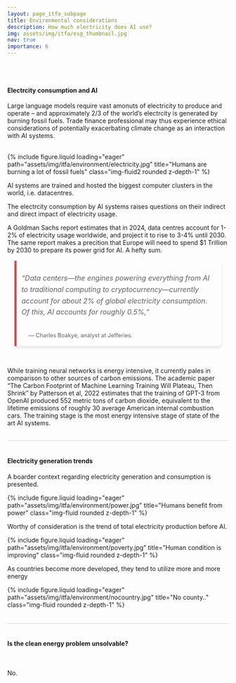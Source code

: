 ```yaml
---
layout: page_itfa_subpage
title: Environmental considerations 
description: How much electricity does AI use?
img: assets/img/itfa/esg_thumbnail.jpg
nav: true
importance: 6
---
```


<br>
<br>

#### Electrcity consumption and AI

Large language models require vast amonuts of electricity to produce and operate – and approximately 2/3 of the world’s electrcity is generated by burning fossil fuels. Trade finance professional may thus experience ethical considerations of potentially exacerbating climate change as an interaction with AI systems.

<br>
<div class="row">
    <div class="col-sm mt-3 mt-md-0">
        {% include figure.liquid loading="eager" path="assets/img/itfa/environment/electricity.jpg" title="Humans are burning a lot of fossil fuels" class="img-fluid2 rounded z-depth-1" %}
    </div>
</div>

AI systems are trained and hosted the biggest computer clusters in the world, i.e. datacentres. 

The electrcity consumption by AI systems raises questions on their indirect and direct impact of electricity usage. 

A Goldman Sachs report estimates that in 2024, data centres account for 1-2% of electricity usage worldwide, and project it to rise to 3-4% until 2030. The same report makes a precition that Europe will need to spend $1 Trillion by 2030 to prepare its power grid for AI. A hefty sum.


<div style="max-width: 830px; margin: 1rem auto; padding: 0 1rem;">
  <blockquote style="background-color: transparent; border-left: 5px solid #d64a4a; padding: 0.7rem; padding-bottom: 0.1rem; margin: 0; border-radius: 0 8px 8px 0; box-shadow: 0 4px 6px rgba(0, 0, 0, 0.1); transition: transform 0.2s ease-in-out;">
    <p style="font-size: 1rem; line-height: 1.6; color: inherit; font-style: italic;">“Data centers—the engines powering everything from AI to traditional computing to cryptocurrency—currently account for about 2% of global electricity consumption. Of this, AI accounts for roughly 0.5%,” 
    </p>
    <footer style="font-size: 0.8rem; padding: 1rem; text-align: left;">— Charles Boakye, analyst at Jefferies.</footer>
  </blockquote>
</div>

<br>

While training neural networks is energy intensive, it currently pales in comparison to other sources of carbon emissions. The academic paper “The Carbon Footprint of Machine Learning Training Will Plateau, Then Shrink” by Patterson et al, 2022 estimates that the training of GPT-3 from OpenAI produced 552 metric tons of carbon dioxide, equivalent to the lifetime emissions of roughly 30 average American internal combustion cars. The training stage is the most energy intensive stage of state of the art AI systems.

<br>
<div style="height: 1px; width: min(800px, 100%); padding: 0 5px; box-sizing: border-box; background-color: lightgray;"></div>
<br>

#### Electricity generation trends

A boarder context regarding electricity generation and consumption is presented.

<div class="row">
    <div class="col-sm mt-3 mt-md-0">
        {% include figure.liquid loading="eager" path="assets/img/itfa/environment/power.jpg" title="Humans benefit from power" class="img-fluid rounded z-depth-1" %}
    </div>
</div>

Worthy of consideration is the trend of total electricity production before AI.

<div class="row">
    <div class="col-sm mt-3 mt-md-0">
        {% include figure.liquid loading="eager" path="assets/img/itfa/environment/poverty.jpg" title="Human condition is improving" class="img-fluid rounded z-depth-1" %}
    </div>
</div>

As countries become more developed, they tend to utilize more and more energy

<div class="row">
    <div class="col-sm mt-3 mt-md-0">
        {% include figure.liquid loading="eager" path="assets/img/itfa/environment/nocountry.jpg" title="No county.." class="img-fluid rounded z-depth-1" %}
    </div>
</div>

<br>

<br>
<div style="height: 1px; width: min(800px, 100%); padding: 0 5px; box-sizing: border-box; background-color: lightgray;"></div>
<br>

#### Is the clean energy problem unsolvable? 

<br>

No. 
 

